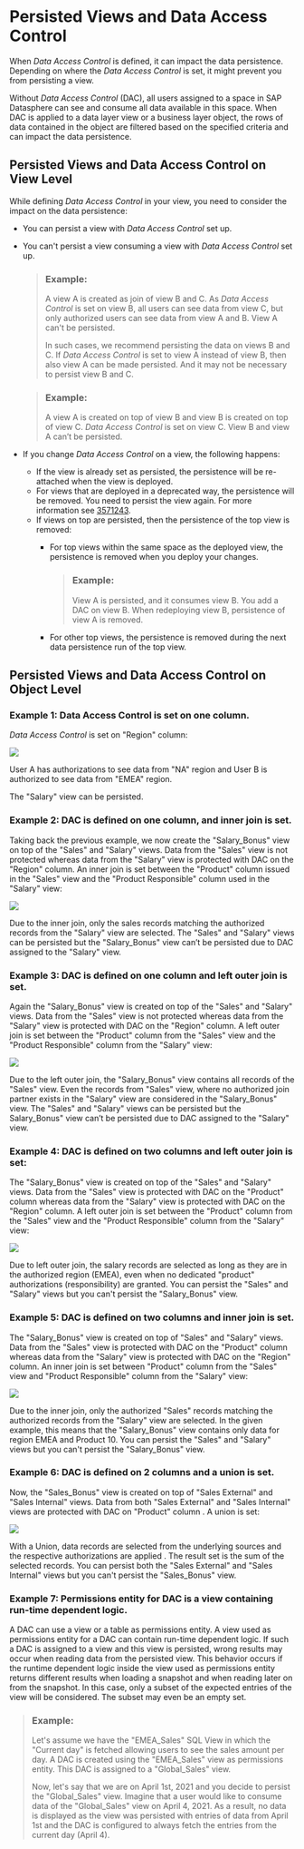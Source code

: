 <!-- loio7a4a983611cc4efb9415e6f3db310eaa -->

# Persisted Views and Data Access Control

When *Data Access Control* is defined, it can impact the data persistence. Depending on where the *Data Access Control* is set, it might prevent you from persisting a view.

Without *Data Access Control* \(DAC\), all users assigned to a space in SAP Datasphere can see and consume all data available in this space. When DAC is applied to a data layer view or a business layer object, the rows of data contained in the object are filtered based on the specified criteria and can impact the data persistence.



<a name="loio7a4a983611cc4efb9415e6f3db310eaa__section_ylk_gf5_rnb"/>

## Persisted Views and Data Access Control on View Level

While defining *Data Access Control* in your view, you need to consider the impact on the data persistence:

-   You can persist a view with *Data Access Control* set up.
-   You can't persist a view consuming a view with *Data Access Control* set up.

    > ### Example:  
    > A view A is created as join of view B and C. As *Data Access Control* is set on view B, all users can see data from view C, but only authorized users can see data from view A and B. View A can't be persisted.
    > 
    > In such cases, we recommend persisting the data on views B and C. If *Data Access Control* is set to view A instead of view B, then also view A can be made persisted. And it may not be necessary to persist view B and C.

    > ### Example:  
    > A view A is created on top of view B and view B is created on top of view C. *Data Access Control* is set on view C. View B and view A can’t be persisted.

-   If you change *Data Access Control* on a view, the following happens:

    -   If the view is already set as persisted, the persistence will be re-attached when the view is deployed.
    -   For views that are deployed in a deprecated way, the persistence will be removed. You need to persist the view again. For more information see [3571243](https://me.sap.com/notes/3571243).
    -   If views on top are persisted, then the persistence of the top view is removed:
        -   For top views within the same space as the deployed view, the persistence is removed when you deploy your changes.

            > ### Example:  
            > View A is persisted, and it consumes view B. You add a DAC on view B. When redeploying view B, persistence of view A is removed.

        -   For other top views, the persistence is removed during the next data persistence run of the top view.





<a name="loio7a4a983611cc4efb9415e6f3db310eaa__section_v2k_xxt_y4b"/>

## Persisted Views and Data Access Control on Object Level



### Example 1: Data Access Control is set on one column.

*Data Access Control* is set on "Region" column:

![](images/DAC_Use_Case_Introduction_d2229da.png)

User A has authorizations to see data from "NA" region and User B is authorized to see data from "EMEA" region.

The "Salary" view can be persisted.



### Example 2: DAC is defined on one column, and inner join is set.

Taking back the previous example, we now create the "Salary\_Bonus" view on top of the "Sales" and "Salary" views. Data from the "Sales" view is not protected whereas data from the "Salary" view is protected with DAC on the "Region" column. An inner join is set between the "Product" column issued in the "Sales" view and the "Product Responsible" column used in the "Salary" view:

![](images/DAC_Inner_Join_One_Column_50169a5.png)

Due to the inner join, only the sales records matching the authorized records from the "Salary" view are selected. The "Sales" and "Salary" views can be persisted but the "Salary\_Bonus" view can’t be persisted due to DAC assigned to the "Salary" view.



### Example 3: DAC is defined on one column and left outer join is set.

Again the "Salary\_Bonus" view is created on top of the "Sales" and "Salary" views. Data from the "Sales" view is not protected whereas data from the "Salary" view is protected with DAC on the "Region" column. A left outer join is set between the "Product" column from the "Sales" view and the "Product Responsible" column from the "Salary" view:

![](images/DAC_on_one_column_with_left_outer_join_030ce83.png)

Due to the left outer join, the "Salary\_Bonus" view contains all records of the "Sales" view. Even the records from "Sales" view, where no authorized join partner exists in the "Salary" view are considered in the "Salary\_Bonus" view. The "Sales" and "Salary" views can be persisted but the Salary\_Bonus" view can’t be persisted due to DAC assigned to the "Salary" view.



### Example 4: DAC is defined on two columns and left outer join is set:

The "Salary\_Bonus" view is created on top of the "Sales" and "Salary" views. Data from the "Sales" view is protected with DAC on the "Product" column whereas data from the "Salary" view is protected with DAC on the "Region" column. A left outer join is set between the "Product" column from the "Sales" view and the "Product Responsible" column from the "Salary" view:

![](images/DAC_on_2_columns_and_left_outer_join_385a16e.png)

Due to left outer join, the salary records are selected as long as they are in the authorized region \(EMEA\), even when no dedicated "product" authorizations \(responsibility\) are granted. You can persist the "Sales" and "Salary" views but you can't persist the "Salary\_Bonus" view.



### Example 5: DAC is defined on two columns and inner join is set.

The "Salary\_Bonus" view is created on top of "Sales" and "Salary" views. Data from the "Sales" view is protected with DAC on the "Product" column whereas data from the "Salary" view is protected with DAC on the "Region" column. An inner join is set between "Product" column from the "Sales" view and "Product Responsible" column from the "Salary" view:

![](images/DAC_Defined_on_two_columns_with_inner_join_7653278.png)

Due to the inner join, only the authorized "Sales" records matching the authorized records from the "Salary" view are selected. In the given example, this means that the "Salary\_Bonus" view contains only data for region EMEA and Product 10. You can persist the "Sales" and "Salary" views but you can't persist the "Salary\_Bonus" view.



### Example 6: DAC is defined on 2 columns and a union is set.

Now, the "Sales\_Bonus" view is created on top of "Sales External" and "Sales Internal" views. Data from both "Sales External" and "Sales Internal" views are protected with DAC on "Product" column . A union is set:

![](images/Dac_on_2_columns_and_one_union_082e108.png)

With a Union, data records are selected from the underlying sources and the respective authorizations are applied . The result set is the sum of the selected records. You can persist both the "Sales External" and "Sales Internal" views but you can't persist the "Sales\_Bonus" view.



### Example 7: Permissions entity for DAC is a view containing run-time dependent logic.

A DAC can use a view or a table as permissions entity. A view used as permissions entity for a DAC can contain run-time dependent logic. If such a DAC is assigned to a view and this view is persisted, wrong results may occur when reading data from the persisted view. This behavior occurs if the runtime dependent logic inside the view used as permissions entity returns different results when loading a snapshot and when reading later on from the snapshot. In this case, only a subset of the expected entries of the view will be considered. The subset may even be an empty set.

> ### Example:  
> Let's assume we have the "EMEA\_Sales" SQL View in which the "Current day" is fetched allowing users to see the sales amount per day. A DAC is created using the "EMEA\_Sales" view as permissions entity. This DAC is assigned to a "Global\_Sales" view.
> 
> Now, let's say that we are on April 1st, 2021 and you decide to persist the "Global\_Sales" view. Imagine that a user would like to consume data of the "Global\_Sales" view on April 4, 2021. As a result, no data is displayed as the view was persisted with entries of data from April 1st and the DAC is configured to always fetch the entries from the current day \(April 4\).

